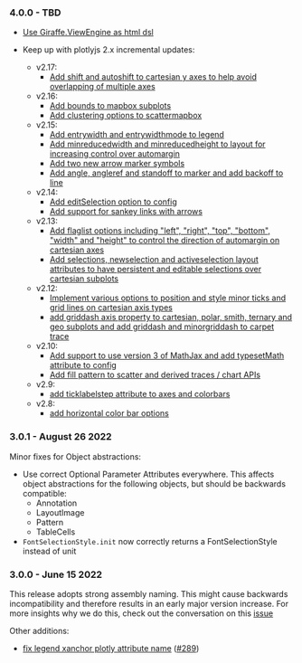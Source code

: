 ### 4.0.0 - TBD

- [Use Giraffe.ViewEngine as html dsl](https://github.com/plotly/Plotly.NET/pull/363)

- Keep up with plotlyjs 2.x incremental updates:
    - v2.17:
        - [Add shift and autoshift to cartesian y axes to help avoid overlapping of multiple axes](https://github.com/plotly/Plotly.NET/commit/9f7edb8281ba87a2c122d99604af32d17efec168)
    - v2.16:
        - [Add bounds to mapbox subplots](https://github.com/plotly/Plotly.NET/commit/046e3c472447c720ec7896f2109895028dba471c)
        - [Add clustering options to scattermapbox](https://github.com/plotly/Plotly.NET/commit/0ee67e3e9251515d94a2f40858ed4fdd7398e104)
    - v2.15:
        - [Add entrywidth and entrywidthmode to legend](https://github.com/plotly/Plotly.NET/commit/b9dffc36fe2a3d3da470d82e2bd1ae6ca8d47a8b)
        - [Add minreducedwidth and minreducedheight to layout for increasing control over automargin](https://github.com/plotly/Plotly.NET/commit/9be3f621959593c7b2b16213affe9877449c194c)
        - [Add two new arrow marker symbols](https://github.com/plotly/Plotly.NET/commit/61d70c2565f604a233989eb8c4147e50002745d5)
        - [Add angle, angleref and standoff to marker and add backoff to line](https://github.com/plotly/Plotly.NET/commit/7b8ff1a1983dabff4a631e3de5b25055e14ecdff)
    - v2.14:
        - [Add editSelection option to config](https://github.com/plotly/Plotly.NET/commit/5744e15b14e90007c94c648e2302905fb6dbff19)
        - [Add support for sankey links with arrows](https://github.com/plotly/Plotly.NET/commit/99d635a06e2eb9aaebacfc0703f2449c309e4a63)
    - v2.13:
        - [Add flaglist options including "left", "right", "top", "bottom", "width" and "height" to control the direction of automargin on cartesian axes](https://github.com/plotly/Plotly.NET/commit/5c7cadd4054e09abca58f36389f6bc12cb99f118)
        - [Add selections, newselection and activeselection layout attributes to have persistent and editable selections over cartesian subplots](https://github.com/plotly/Plotly.NET/commit/1042e9ab430e92a0995e52b576cf2bcc7ed6532a)
    - v2.12:
        - [Implement various options to position and style minor ticks and grid lines on cartesian axis types](https://github.com/plotly/Plotly.NET/commit/7ed80ebba4a8d14e387f471f6d489afbf15b6916)
        - [add griddash axis property to cartesian, polar, smith, ternary and geo subplots and add griddash and minorgriddash to carpet trace](https://github.com/plotly/Plotly.NET/commit/6711ecfffd172ce7bbf7ee43b50d1a57f3c19013)
    - v2.10: 
        - [Add support to use version 3 of MathJax and add typesetMath attribute to config](https://github.com/plotly/Plotly.NET/commit/d18345786d69c5b1864948991042a9b06f0121fc)
        - [Add fill pattern to scatter and derived traces / chart APIs](https://github.com/plotly/Plotly.NET/commit/99fcf65fa0515f1a5c65cace2015545ba2980da3)
    - v2.9: 
        - [add ticklabelstep attribute to axes and colorbars](https://github.com/plotly/Plotly.NET/commit/5101dc57a5f43732e642536aedba1289e76d419a)
    - v2.8: 
        - [add horizontal color bar options](https://github.com/plotly/Plotly.NET/commit/f51c61134e1f195edee91a5fcc922d43eb3360e5)

### 3.0.1 - August 26 2022
Minor fixes for Object abstractions:

- Use correct Optional Parameter Attributes everywhere. This affects object abstractions for the following objects, but should be backwards compatible:
    - Annotation
    - LayoutImage
    - Pattern
    - TableCells
- `FontSelectionStyle.init` now correctly returns a FontSelectionStyle instead of unit

### 3.0.0 - June 15 2022

This release adopts strong assembly naming. 
This might cause backwards incompatibility and therefore results in an early major version increase. 
For more insights why we do this, check out the conversation on this [issue](https://github.com/plotly/Plotly.NET/issues/175)

Other additions:

- [fix legend xanchor plotly attribute name](https://github.com/plotly/Plotly.NET/commit/0d612f9c847609c8f676ade0acfada11f137d833) ([#289](https://github.com/plotly/Plotly.NET/issues/289))